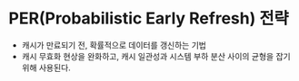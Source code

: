 # PER(Probabilistic Early Refresh) 전략
- 캐시가 만료되기 전, 확률적으로 데이터를 갱신하는 기법
- 캐시 무효화 현상을 완화하고, 캐시 일관성과 시스템 부하 분산 사이의 균형을 잡기 위해 사용된다.